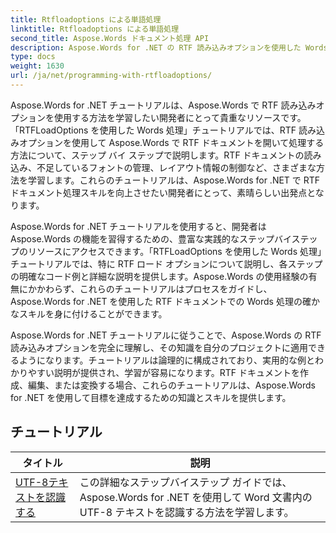 ```yaml
---
title: Rtfloadoptions による単語処理
linktitle: Rtfloadoptions による単語処理
second_title: Aspose.Words ドキュメント処理 API
description: Aspose.Words for .NET の RTF 読み込みオプションを使用した Words 処理について学習します。ステップバイステップのチュートリアルとサンプル C# コードを使用して、RTF ドキュメントを読み込み、操作する方法を学習します。
type: docs
weight: 1630
url: /ja/net/programming-with-rtfloadoptions/
---
```

Aspose.Words for .NET チュートリアルは、Aspose.Words で RTF 読み込みオプションを使用する方法を学習したい開発者にとって貴重なリソースです。「RTFLoadOptions を使用した Words 処理」チュートリアルでは、RTF 読み込みオプションを使用して Aspose.Words で RTF ドキュメントを開いて処理する方法について、ステップ バイ ステップで説明します。RTF ドキュメントの読み込み、不足しているフォントの管理、レイアウト情報の制御など、さまざまな方法を学習します。これらのチュートリアルは、Aspose.Words for .NET で RTF ドキュメント処理スキルを向上させたい開発者にとって、素晴らしい出発点となります。

Aspose.Words for .NET チュートリアルを使用すると、開発者は Aspose.Words の機能を習得するための、豊富な実践的なステップバイステップのリソースにアクセスできます。「RTFLoadOptions を使用した Words 処理」チュートリアルでは、特に RTF ロード オプションについて説明し、各ステップの明確なコード例と詳細な説明を提供します。Aspose.Words の使用経験の有無にかかわらず、これらのチュートリアルはプロセスをガイドし、Aspose.Words for .NET を使用した RTF ドキュメントでの Words 処理の確かなスキルを身に付けることができます。

Aspose.Words for .NET チュートリアルに従うことで、Aspose.Words の RTF 読み込みオプションを完全に理解し、その知識を自分のプロジェクトに適用できるようになります。チュートリアルは論理的に構成されており、実用的な例とわかりやすい説明が提供され、学習が容易になります。RTF ドキュメントを作成、編集、または変換する場合、これらのチュートリアルは、Aspose.Words for .NET を使用して目標を達成するための知識とスキルを提供します。

 ## チュートリアル
| タイトル | 説明 |
| --- | --- |
| [UTF-8テキストを認識する](./recognize-utf8-text/) | この詳細なステップバイステップ ガイドでは、Aspose.Words for .NET を使用して Word 文書内の UTF-8 テキストを認識する方法を学習します。 |